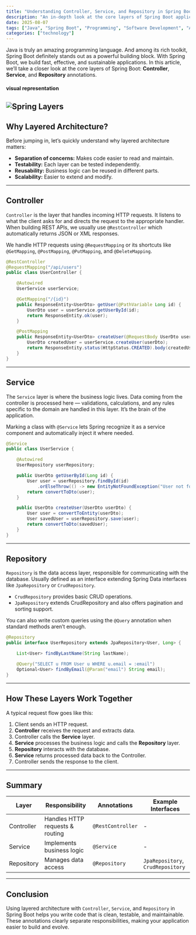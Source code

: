 ```yaml
---
title: "Understanding Controller, Service, and Repository in Spring Boot"
description: "An in-depth look at the core layers of Spring Boot applications: Controller, Service, and Repository annotations. Learn their roles, how they interact, and best practices for building clean, maintainable code."
date: 2025-08-07
tags: ["Java", "Spring Boot", "Programming", "Software Development", "Architecture", "Best Practices"]
categories: ["technology"]
---
```


Java is truly an amazing programming language. And among its rich toolkit, Spring Boot definitely stands out as a powerful building block. With Spring Boot, we build fast, effective, and sustainable applications. In this article, we’ll take a closer look at the core layers of Spring Boot: **Controller**, **Service**, and **Repository** annotations.

#### visual representation
![Spring Layers](/images/technology/spring-layers.jpg)
---

## Why Layered Architecture?

Before jumping in, let’s quickly understand why layered architecture matters:

- **Separation of concerns:** Makes code easier to read and maintain.
- **Testability:** Each layer can be tested independently.
- **Reusability:** Business logic can be reused in different parts.
- **Scalability:** Easier to extend and modify.

---

## Controller

`Controller` is the layer that handles incoming HTTP requests. It listens to what the client asks for and directs the request to the appropriate handler. When building REST APIs, we usually use `@RestController` which automatically returns JSON or XML responses.

We handle HTTP requests using `@RequestMapping` or its shortcuts like `@GetMapping`, `@PostMapping`, `@PutMapping`, and `@DeleteMapping`.

```Java
@RestController
@RequestMapping("/api/users")
public class UserController {

    @Autowired
    UserService userService;

    @GetMapping("/{id}")
    public ResponseEntity<UserDto> getUser(@PathVariable Long id) {
        UserDto user = userService.getUserById(id);
        return ResponseEntity.ok(user);
    }

    @PostMapping
    public ResponseEntity<UserDto> createUser(@RequestBody UserDto userDto) {
        UserDto createdUser = userService.createUser(userDto);
        return ResponseEntity.status(HttpStatus.CREATED).body(createdUser);
    }
}
```

---

## Service

The `Service` layer is where the business logic lives. Data coming from the controller is processed here — validations, calculations, and any rules specific to the domain are handled in this layer. It’s the brain of the application.

Marking a class with `@Service` lets Spring recognize it as a service component and automatically inject it where needed.

```Java
@Service
public class UserService {

    @Autowired
    UserRepository userRepository;

    public UserDto getUserById(Long id) {
        User user = userRepository.findById(id)
            .orElseThrow(() -> new EntityNotFoundException("User not found"));
        return convertToDto(user);
    }

    public UserDto createUser(UserDto userDto) {
        User user = convertToEntity(userDto);
        User savedUser = userRepository.save(user);
        return convertToDto(savedUser);
    }
}
```

---

## Repository

`Repository` is the data access layer, responsible for communicating with the database. Usually defined as an interface extending Spring Data interfaces like `JpaRepository` or `CrudRepository`.

- `CrudRepository` provides basic CRUD operations.
- `JpaRepository` extends CrudRepository and also offers pagination and sorting support.

You can also write custom queries using the `@Query` annotation when standard methods aren’t enough.

```Java
@Repository
public interface UserRepository extends JpaRepository<User, Long> {

    List<User> findByLastName(String lastName);

    @Query("SELECT u FROM User u WHERE u.email = :email")
    Optional<User> findByEmail(@Param("email") String email);
}
```

---

## How These Layers Work Together

A typical request flow goes like this:

1. Client sends an HTTP request.
2. **Controller** receives the request and extracts data.
3. Controller calls the **Service** layer.
4. **Service** processes the business logic and calls the **Repository** layer.
5. **Repository** interacts with the database.
6. **Service** returns processed data back to the Controller.
7. Controller sends the response to the client.

---

## Summary

| Layer       | Responsibility                  | Annotations                 | Example Interfaces         |
|-------------|--------------------------------|-----------------------------|---------------------------|
| Controller  | Handles HTTP requests & routing | `@RestController` | -                         |
| Service     | Implements business logic       | `@Service`                  | -                         |
| Repository  | Manages data access             | `@Repository`               | `JpaRepository`, `CrudRepository` |

---

## Conclusion

Using layered architecture with `Controller`, `Service`, and `Repository` in Spring Boot helps you write code that is clean, testable, and maintainable. These annotations clearly separate responsibilities, making your application easier to build and evolve.

